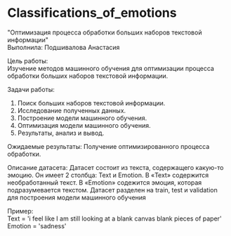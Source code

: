 # Classifications_of_emotions
"Оптимизация процесса обработки больших наборов текстовой информации"\
Выполнила: Подшивалова Анастасия

Цель работы:\
Изучение методов машинного обучения для оптимизации процесса обработки больших наборов текстовой информации.

Задачи работы:

1) Поиск больших наборов текстовой информации.
2) Исследование полученных данных.
3) Построение модели машинного обучения.
4) Оптимизация модели машинного обучения.
5) Результаты, анализ и вывод.

Ожидаемые результаты: Получение оптимизированного процесса обработки.

Описание датасета: Датасет состоит из текста, содержащего какую-то эмоцию. Он имеет 2 столбца: Text и Emotion. В «Text» содержится необработанный текст. В «Emotion» содежится эмоция, которая подразумевается текстом. Датасет разделен на train, test и validation для построения модели машинного обучения

Пример:\
Text = 'i feel like I am still looking at a blank canvas blank pieces of paper'\
Emotion = 'sadness'
